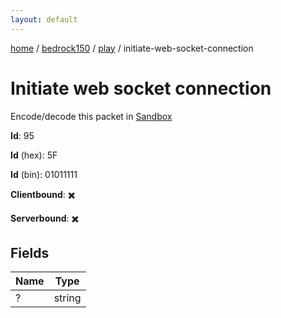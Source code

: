 ```yaml
---
layout: default
---
```


[home](/)  /  [bedrock150](/protocol/bedrock150)  /  [play](/protocol/bedrock150/play)  /  initiate-web-socket-connection

# Initiate web socket connection

Encode/decode this packet in [Sandbox](../../../sandbox/bedrock150#play.initiate_web_socket_connection)

**Id**: 95

**Id** (hex): 5F

**Id** (bin): 01011111

**Clientbound**: ✖️

**Serverbound**: ✖️

## Fields

Name | Type
---|---
? | string
